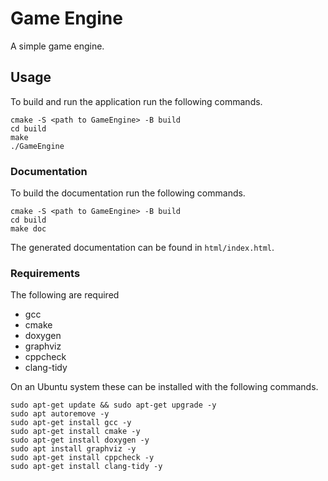 # Game Engine

A simple game engine.

## Usage

To build and run the application run the following commands.

```
cmake -S <path to GameEngine> -B build
cd build
make
./GameEngine
```

### Documentation

To build the documentation run the following commands.

```
cmake -S <path to GameEngine> -B build
cd build
make doc
```

The generated documentation can be found in `html/index.html`.

### Requirements

The following are required

* gcc
* cmake
* doxygen
* graphviz
* cppcheck
* clang-tidy

On an Ubuntu system these can be installed with the following commands.

```
sudo apt-get update && sudo apt-get upgrade -y
sudo apt autoremove -y
sudo apt-get install gcc -y
sudo apt-get install cmake -y
sudo apt-get install doxygen -y
sudo apt install graphviz -y
sudo apt-get install cppcheck -y
sudo apt-get install clang-tidy -y
```
